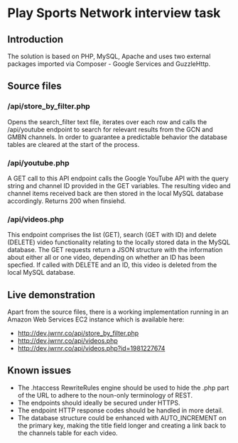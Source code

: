 # Play Sports Network interview task

## Introduction

The solution is based on PHP, MySQL, Apache and uses two external packages imported via Composer - Google Services and GuzzleHttp.

## Source files

### /api/store_by_filter.php

Opens the search_filter text file, iterates over each row and calls the /api/youtube endpoint to search for relevant results from the GCN and GMBN channels. In order to guarantee a predictable behavior the database tables are cleared at the start of the process.

### /api/youtube.php

A GET call to this API endpoint calls the Google YouTube API with the query string and channel ID provided in the GET variables. The resulting video and channel items received back are then stored in the local MySQL database accordingly. Returns 200 when finsiehd.

### /api/videos.php

This endpoint comprises the list (GET), search (GET with ID) and delete (DELETE) video functionality relating to the locally stored data in the MySQL database. The GET requests return a JSON structure with the information about either all or one video, depending on whether an ID has been specfied. If called with DELETE and an ID, this video is deleted from the local MySQL database.

## Live demonstration

Apart from the source files, there is a working implementation running in an Amazon Web Services EC2 instance which is available here:

* http://dev.jwrnr.co/api/store_by_filter.php
* http://dev.jwrnr.co/api/videos.php
* http://dev.jwrnr.co/api/videos.php?id=1981227674

## Known issues

* The .htaccess RewriteRules engine should be used to hide the .php part of the URL to adhere to the noun-only terminology of REST.
* The endpoints should ideally be secured under HTTPS.
* The endpoint HTTP response codes should be handled in more detail.
* The database structure could be enhanced with AUTO_INCREMENT on the primary key, making the title field longer and creating a link back to the channels table for each video.


